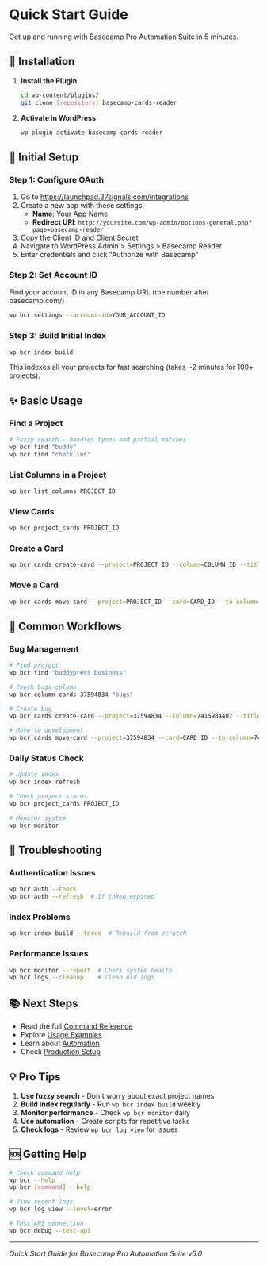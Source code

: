 # Quick Start Guide

Get up and running with Basecamp Pro Automation Suite in 5 minutes.

## 🚀 Installation

1. **Install the Plugin**
   ```bash
   cd wp-content/plugins/
   git clone [repository] basecamp-cards-reader
   ```

2. **Activate in WordPress**
   ```bash
   wp plugin activate basecamp-cards-reader
   ```

## 🔐 Initial Setup

### Step 1: Configure OAuth

1. Go to https://launchpad.37signals.com/integrations
2. Create a new app with these settings:
   - **Name**: Your App Name
   - **Redirect URI**: `http://yoursite.com/wp-admin/options-general.php?page=basecamp-reader`
3. Copy the Client ID and Client Secret
4. Navigate to WordPress Admin > Settings > Basecamp Reader
5. Enter credentials and click "Authorize with Basecamp"

### Step 2: Set Account ID

Find your account ID in any Basecamp URL (the number after basecamp.com/)

```bash
wp bcr settings --account-id=YOUR_ACCOUNT_ID
```

### Step 3: Build Initial Index

```bash
wp bcr index build
```

This indexes all your projects for fast searching (takes ~2 minutes for 100+ projects).

## ✨ Basic Usage

### Find a Project
```bash
# Fuzzy search - handles typos and partial matches
wp bcr find "buddy"
wp bcr find "check ins"
```

### List Columns in a Project
```bash
wp bcr list_columns PROJECT_ID
```

### View Cards
```bash
wp bcr project_cards PROJECT_ID
```

### Create a Card
```bash
wp bcr cards create-card --project=PROJECT_ID --column=COLUMN_ID --title="Bug title" --content="Description"
```

### Move a Card
```bash
wp bcr cards move-card --project=PROJECT_ID --card=CARD_ID --to-column=COLUMN_ID
```

## 📝 Common Workflows

### Bug Management
```bash
# Find project
wp bcr find "buddypress business"

# Check bugs column
wp bcr column cards 37594834 "bugs"

# Create bug
wp bcr cards create-card --project=37594834 --column=7415984407 --title="Login bug"

# Move to development
wp bcr cards move-card --project=37594834 --card=CARD_ID --to-column=7415984414
```

### Daily Status Check
```bash
# Update index
wp bcr index refresh

# Check project status
wp bcr project_cards PROJECT_ID

# Monitor system
wp bcr monitor
```

## 🔧 Troubleshooting

### Authentication Issues
```bash
wp bcr auth --check
wp bcr auth --refresh  # If token expired
```

### Index Problems
```bash
wp bcr index build --force  # Rebuild from scratch
```

### Performance Issues
```bash
wp bcr monitor --report  # Check system health
wp bcr logs --cleanup    # Clean old logs
```

## 📚 Next Steps

- Read the full [Command Reference](../cli/COMMAND-REFERENCE.md)
- Explore [Usage Examples](../cli/USAGE-EXAMPLES.md)
- Learn about [Automation](../guides/AUTOMATION-GUIDE.md)
- Check [Production Setup](../PRODUCTION-SUMMARY.md)

## 💡 Pro Tips

1. **Use fuzzy search** - Don't worry about exact project names
2. **Build index regularly** - Run `wp bcr index build` weekly
3. **Monitor performance** - Check `wp bcr monitor` daily
4. **Use automation** - Create scripts for repetitive tasks
5. **Check logs** - Review `wp bcr log view` for issues

## 🆘 Getting Help

```bash
# Check command help
wp bcr --help
wp bcr [command] --help

# View recent logs
wp bcr log view --level=error

# Test API connection
wp bcr debug --test-api
```

---

*Quick Start Guide for Basecamp Pro Automation Suite v5.0*